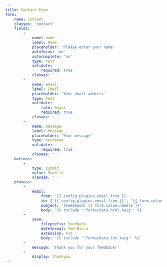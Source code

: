 ```yaml
---
title: Contact Form
form:
    name: contact
    classes: 'contact'
    fields:
        -
            name: name
            label: Name
            placeholder: 'Please enter your name'
            autofocus: 'on'
            autocomplete: 'on'
            type: text
            validate:
                required: true
            classes: ' '
        -
            name: email
            label: Email
            placeholder: 'Your email address'
            type: text
            validate:
                rule: email
                required: true
            classes: ' '
        -
            name: message
            label: Message
            placeholder: 'Your message'
            type: textarea
            validate:
                required: true
            classes: ' '
    buttons:
        -
            type: submit
            value: Send it
            classes: ' '
    process:
        -
            email:
                from: '{{ config.plugins.email.from }}'
                to: ['{{ config.plugins.email.from }}', '{{ form.value.email }}']
                subject: '[Feedback] {{ form.value.name|e }}'
                body: '{% include ''forms/data.html.twig'' %}'
        -
            save:
                fileprefix: feedback-
                dateformat: Ymd-His-u
                extension: txt
                body: '{% include ''forms/data.txt.twig'' %}'
        -
            message: 'Thank you for your feedback!'
        -
            display: thankyou
---
```



